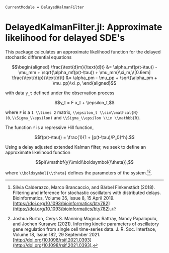 ```@meta
CurrentModule = DelayedKalmanFilter
```

# DelayedKalmanFilter.jl: Approximate likelihood for delayed SDE's

This package calculates an approximate likelihood function for the delayed stochastic differential equations

```math
\begin{aligned}
\frac{\text{d}m}{\text{d}t} &= \alpha_mf(p(t-\tau)) - \mu_mm + \sqrt{\alpha_mf(p(t-\tau)) + \mu_mm}\xi_m,\\[0.6em]
\frac{\text{d}p}{\text{d}t} &= \alpha_pm - \mu_pp + \sqrt{\alpha_pm + \mu_pp}\xi_p,
\end{aligned}
```

with data ``y_t`` defined under the observation process

```math
y_t = F x_t + \\epsilon_t,
```

where ``F`` is a ``1 \\times 2`` matrix, ``\\epsilon_t \\sim\\mathcal{N}(0,\\Sigma_\\epsilon)`` and ``\\Sigma_\\epsilon \\in \\mathbb{R}``.

The function ``f`` is a repressive Hill function,

```math
f(p(t-\tau)) = \frac{1}{1 + [p(t-\tau)/P_0]^h}.
```

Using a delay adjusted extended Kalman filter, we seek to define an approximate likelihood function

```math
pi(\\mathbf{y}\\mid\\boldsymbol{\\theta}),
```

where ``\\boldsymbol{\\theta}`` defines the parameters of the system.[^Calderazzo2019][^Burton2021].

[^Calderazzo2019]: Silvia Calderazzo, Marco Brancaccio, and Bärbel Finkenstädt (2018). Filtering and inference for stochastic oscillators with distributed delays. Bioinformatics, Volume 35, Issue 8, 15 April 2019. [https://doi.org/10.1093/bioinformatics/bty782](https://doi.org/10.1093/bioinformatics/bty782).

[^Burton2021]: Joshua Burton, Cerys S. Manning Magnus Rattray, Nancy Papalopulu, and Jochen Kursawe (2021). Inferring kinetic parameters of oscillatory gene regulation from single cell time-series data. J. R. Soc. Interface, Volume 18, Issue 182, 29 September 2021. [http://doi.org/10.1098/rsif.2021.0393](http://doi.org/10.1098/rsif.2021.0393).